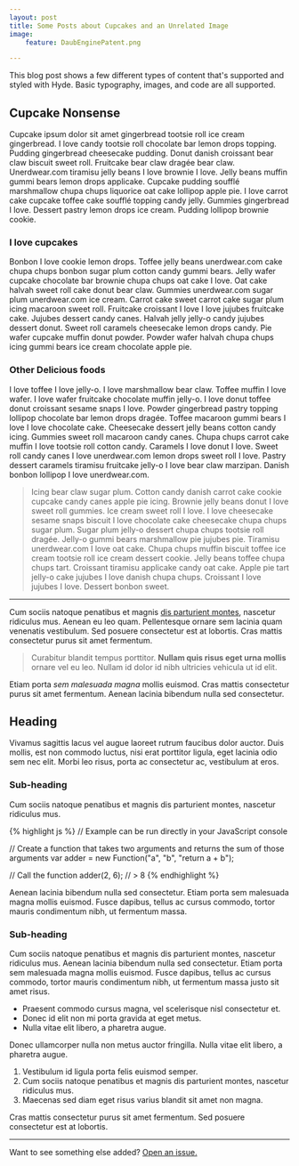 ```yaml
---
layout: post
title: Some Posts about Cupcakes and an Unrelated Image
image:
    feature: DaubEnginePatent.png

---
```


This blog post shows a few different types of content that's supported and styled with Hyde. Basic typography, images, and code are all supported.

## Cupcake Nonsense
Cupcake ipsum dolor sit amet gingerbread tootsie roll ice cream gingerbread. I love candy tootsie roll chocolate bar lemon drops topping. Pudding gingerbread cheesecake pudding. Donut danish croissant bear claw biscuit sweet roll. Fruitcake bear claw dragée bear claw. Unerdwear.com tiramisu jelly beans I love brownie I love. Jelly beans muffin gummi bears lemon drops applicake. Cupcake pudding soufflé marshmallow chupa chups liquorice oat cake lollipop apple pie. I love carrot cake cupcake toffee cake soufflé topping candy jelly. Gummies gingerbread I love. Dessert pastry lemon drops ice cream. Pudding lollipop brownie cookie.

### I love cupcakes
Bonbon I love cookie lemon drops. Toffee jelly beans unerdwear.com cake chupa chups bonbon sugar plum cotton candy gummi bears. Jelly wafer cupcake chocolate bar brownie chupa chups oat cake I love. Oat cake halvah sweet roll cake donut bear claw. Gummies unerdwear.com sugar plum unerdwear.com ice cream. Carrot cake sweet carrot cake sugar plum icing macaroon sweet roll. Fruitcake croissant I love I love jujubes fruitcake cake. Jujubes dessert candy canes. Halvah jelly jelly-o candy jujubes dessert donut. Sweet roll caramels cheesecake lemon drops candy. Pie wafer cupcake muffin donut powder. Powder wafer halvah chupa chups icing gummi bears ice cream chocolate apple pie.

### Other Delicious foods
I love toffee I love jelly-o. I love marshmallow bear claw. Toffee muffin I love wafer. I love wafer fruitcake chocolate muffin jelly-o. I love donut toffee donut croissant sesame snaps I love. Powder gingerbread pastry topping lollipop chocolate bar lemon drops dragée. Toffee macaroon gummi bears I love I love chocolate cake. Cheesecake dessert jelly beans cotton candy icing. Gummies sweet roll macaroon candy canes. Chupa chups carrot cake muffin I love tootsie roll cotton candy. Caramels I love donut I love. Sweet roll candy canes I love unerdwear.com lemon drops sweet roll I love. Pastry dessert caramels tiramisu fruitcake jelly-o I love bear claw marzipan. Danish bonbon lollipop I love unerdwear.com.


> Icing bear claw sugar plum. Cotton candy danish carrot cake cookie cupcake candy canes apple pie icing. Brownie jelly beans donut I love sweet roll gummies. Ice cream sweet roll I love. I love cheesecake sesame snaps biscuit I love chocolate cake cheesecake chupa chups sugar plum. Sugar plum jelly-o dessert chupa chups tootsie roll dragée. Jelly-o gummi bears marshmallow pie jujubes pie. Tiramisu unerdwear.com I love oat cake. Chupa chups muffin biscuit toffee ice cream tootsie roll ice cream dessert cookie. Jelly beans toffee chupa chups tart. Croissant tiramisu applicake candy oat cake. Apple pie tart jelly-o cake jujubes I love danish chupa chups. Croissant I love jujubes I love. Dessert bonbon sweet.


-----

Cum sociis natoque penatibus et magnis <a href="#">dis parturient montes</a>, nascetur ridiculus mus. Aenean eu leo quam. Pellentesque ornare sem lacinia quam venenatis vestibulum. Sed posuere consectetur est at lobortis. Cras mattis consectetur purus sit amet fermentum.

> Curabitur blandit tempus porttitor. **Nullam quis risus eget urna mollis** ornare vel eu leo. Nullam id dolor id nibh ultricies vehicula ut id elit.

Etiam porta *sem malesuada magna* mollis euismod. Cras mattis consectetur purus sit amet fermentum. Aenean lacinia bibendum nulla sed consectetur.

## Heading

Vivamus sagittis lacus vel augue laoreet rutrum faucibus dolor auctor. Duis mollis, est non commodo luctus, nisi erat porttitor ligula, eget lacinia odio sem nec elit. Morbi leo risus, porta ac consectetur ac, vestibulum at eros.

### Sub-heading

Cum sociis natoque penatibus et magnis dis parturient montes, nascetur ridiculus mus.

{% highlight js %}
// Example can be run directly in your JavaScript console

// Create a function that takes two arguments and returns the sum of those arguments
var adder = new Function("a", "b", "return a + b");

// Call the function
adder(2, 6);
// > 8
{% endhighlight %}

Aenean lacinia bibendum nulla sed consectetur. Etiam porta sem malesuada magna mollis euismod. Fusce dapibus, tellus ac cursus commodo, tortor mauris condimentum nibh, ut fermentum massa.

### Sub-heading

Cum sociis natoque penatibus et magnis dis parturient montes, nascetur ridiculus mus. Aenean lacinia bibendum nulla sed consectetur. Etiam porta sem malesuada magna mollis euismod. Fusce dapibus, tellus ac cursus commodo, tortor mauris condimentum nibh, ut fermentum massa justo sit amet risus.

* Praesent commodo cursus magna, vel scelerisque nisl consectetur et.
* Donec id elit non mi porta gravida at eget metus.
* Nulla vitae elit libero, a pharetra augue.

Donec ullamcorper nulla non metus auctor fringilla. Nulla vitae elit libero, a pharetra augue.

1. Vestibulum id ligula porta felis euismod semper.
2. Cum sociis natoque penatibus et magnis dis parturient montes, nascetur ridiculus mus.
3. Maecenas sed diam eget risus varius blandit sit amet non magna.

Cras mattis consectetur purus sit amet fermentum. Sed posuere consectetur est at lobortis.

-----

Want to see something else added? <a href="https://github.com/mdo/hyde/issues/new">Open an issue.</a>

